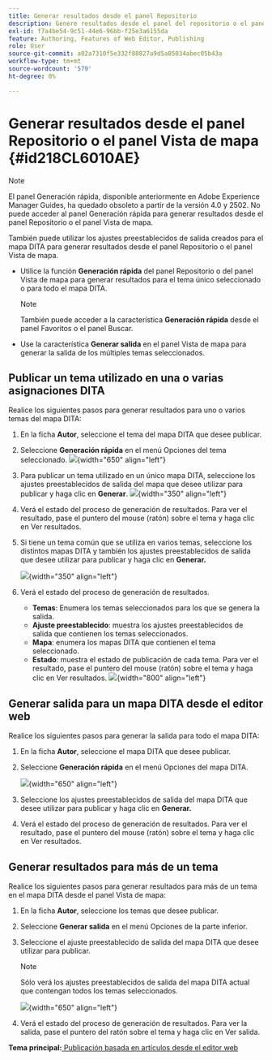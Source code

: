 ```yaml
---
title: Generar resultados desde el panel Repositorio
description: Genere resultados desde el panel del repositorio o el panel Vista de mapa en AEM Guides. Aprenda a publicar un tema utilizado en una o varias asignaciones DITA o a generar resultados para varios temas.
exl-id: f7a4be54-9c51-44e6-96bb-f25e3a6155da
feature: Authoring, Features of Web Editor, Publishing
role: User
source-git-commit: a02a7310f5e332f88827a9d5a05034abec05b43a
workflow-type: tm+mt
source-wordcount: '579'
ht-degree: 0%

---
```


# Generar resultados desde el panel Repositorio o el panel Vista de mapa {#id218CL6010AE}

>[!NOTE]
>
> El panel Generación rápida, disponible anteriormente en Adobe Experience Manager Guides, ha quedado obsoleto a partir de la versión 4.0 y 2502. No puede acceder al panel Generación rápida para generar resultados desde el panel Repositorio o el panel Vista de mapa.

También puede utilizar los ajustes preestablecidos de salida creados para el mapa DITA para generar resultados desde el panel Repositorio o el panel Vista de mapa.

- Utilice la función **Generación rápida** del panel Repositorio o del panel Vista de mapa para generar resultados para el tema único seleccionado o para todo el mapa DITA.

  >[!NOTE]
  >
  > También puede acceder a la característica **Generación rápida** desde el panel Favoritos o el panel Buscar.

- Use la característica **Generar salida** en el panel Vista de mapa para generar la salida de los múltiples temas seleccionados.

## Publicar un tema utilizado en una o varias asignaciones DITA

Realice los siguientes pasos para generar resultados para uno o varios temas del mapa DITA:

1. En la ficha **Autor**, seleccione el tema del mapa DITA que desee publicar.

1. Seleccione **Generación rápida** en el menú Opciones del tema seleccionado.
   ![](images/select-topic-options-menu_cs.png){width="650" align="left"}

1. Para publicar un tema utilizado en un único mapa DITA, seleccione los ajustes preestablecidos de salida del mapa que desee utilizar para publicar y haga clic en **Generar**.
   ![](images/select-preset_cs.png){width="350" align="left"}

1. Verá el estado del proceso de generación de resultados. Para ver el resultado, pase el puntero del mouse (ratón) sobre el tema y haga clic en Ver resultados.

1. Si tiene un tema común que se utiliza en varios temas, seleccione los distintos mapas DITA y también los ajustes preestablecidos de salida que desee utilizar para publicar y haga clic en **Generar.**

   ![](images/select-preset-multiple-maps_cs.png){width="350" align="left"}

1. Verá el estado del proceso de generación de resultados.

   - **Temas**: Enumera los temas seleccionados para los que se genera la salida.
   - **Ajuste preestablecido**: muestra los ajustes preestablecidos de salida que contienen los temas seleccionados.
   - **Mapa**: enumera los mapas DITA que contienen el tema seleccionado.
   - **Estado**: muestra el estado de publicación de cada tema.
Para ver el resultado, pase el puntero del mouse (ratón) sobre el tema y haga clic en Ver resultados.
     ![](images/output-multiple-maps_cs.png){width="800" align="left"}


## Generar salida para un mapa DITA desde el editor web

Realice los siguientes pasos para generar la salida para todo el mapa DITA:

1. En la ficha **Autor**, seleccione el mapa DITA que desee publicar.

1. Seleccione **Generación rápida** en el menú Opciones del mapa DITA.

   ![](images/select-map-options-menu_cs.png){width="650" align="left"}

1. Seleccione los ajustes preestablecidos de salida del mapa DITA que desee utilizar para publicar y haga clic en **Generar.**

1. Verá el estado del proceso de generación de resultados. Para ver el resultado, pase el puntero del mouse (ratón) sobre el tema y haga clic en Ver resultados.


## Generar resultados para más de un tema

Realice los siguientes pasos para generar resultados para más de un tema en el mapa DITA desde el panel Vista de mapa:

1. En la ficha **Autor**, seleccione los temas que desee publicar.

1. Seleccione **Generar salida** en el menú Opciones de la parte inferior.

1. Seleccione el ajuste preestablecido de salida del mapa DITA que desee utilizar para publicar.

   >[!NOTE]
   >
   > Sólo verá los ajustes preestablecidos de salida del mapa DITA actual que contengan todos los temas seleccionados.

   ![](images/generate-output-multiple-topics_cs.png){width="650" align="left"}

1. Verá el estado del proceso de generación de resultados. Para ver la salida, pase el puntero del ratón sobre el tema y haga clic en Ver salida.


**Tema principal:**[ Publicación basada en artículos desde el editor web](web-editor-article-publishing.md)
